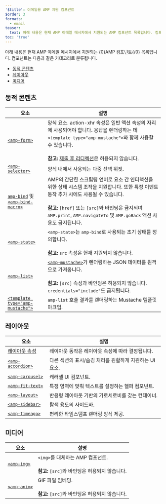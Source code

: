 ```yaml
---
'$title': 이메일용 AMP 지원 컴포넌트
$order: 3
formats:
  - email
teaser:
  text: 아래 내용은 현재 AMP 이메일 메시지에서 지원되는 AMP 컴포넌트 목록입니다. 컴포넌트는 다음과 같은 카테고리로 분류됩니다.
toc: 'true'
---
```


<!--
This file is imported from https://github.com/ampproject/amphtml/blob/master/spec/email/amp-email-components.md.
Please do not change this file.
If you have found a bug or an issue please
have a look and request a pull request there.
-->

<!---
Copyright 2018 The AMP HTML Authors. All Rights Reserved.

Licensed under the Apache License, Version 2.0 (the "License");
you may not use this file except in compliance with the License.
You may obtain a copy of the License at

      http://www.apache.org/licenses/LICENSE-2.0

Unless required by applicable law or agreed to in writing, software
distributed under the License is distributed on an "AS-IS" BASIS,
WITHOUT WARRANTIES OR CONDITIONS OF ANY KIND, either express or implied.
See the License for the specific language governing permissions and
limitations under the License.
-->

아래 내용은 현재 AMP 이메일 메시지에서 지원되는 {0}AMP 컴포넌트{/0} 목록입니다. 컴포넌트는 다음과 같은 카테고리로 분류됩니다.

- [동적 콘텐츠 ](#dynamic-content)
- [레이아웃](#layout)
- [미디어](#media)

## 동적 콘텐츠 <a name="dynamic-content"></a>

| 요소                                                                                                                                                                           | 설명                                                                                                                                                                                                                                                                                                  |
| ------------------------------------------------------------------------------------------------------------------------------------------------------------------------------ | ----------------------------------------------------------------------------------------------------------------------------------------------------------------------------------------------------------------------------------------------------------------------------------------------------- |
| [`<amp-form>`](https://amp.dev/documentation/components/amp-form)                                                                                                              | 양식 요소. action-xhr 속성은 일반 액션 속성의 자리에 사용되어야 합니다. 응답을 렌더링하는 데 `<template type="amp-mustache">`와 함께 사용할 수 있습니다. <br><br>**참고:** [제출 후 리디렉션](https://amp.dev/documentation/components/amp-form/#redirecting-after-a-submission)은 허용되지 않습니다. |
| [`<amp-selector>`](https://amp.dev/documentation/components/amp-selector)                                                                                                      | 양식 내에서 사용되는 다중 선택 위젯.                                                                                                                                                                                                                                                                  |
| [`amp-bind`](https://amp.dev/documentation/components/amp-bind) 및 [`<amp-bind-macro>`](https://amp.dev/documentation/components/amp-bind#defining-macros-with-amp-bind-macro) | AMP의 간단한 스크립팅 언어로 요소 간 인터랙션을 위한 상태 시스템 조작을 지원합니다. 또한 특정 이벤트 동작 추가 시에도 사용될 수 있습니다.<br><br>**참고:** `[href]` 또는 `[src]`와 바인딩은 금지되며 `AMP.print`, `AMP.navigateTo` 및 `AMP.goBack` 액션 사용도 금지됩니다.                            |
| [`<amp-state>`](https://amp.dev/documentation/components/amp-bind#%3Camp-state%3E-specification)                                                                               | `<amp-state>`는 `amp-bind`로 사용되는 초기 상태를 정의합니다.<br><br>**참고:** `src` 속성은 현재 지원되지 않습니다.                                                                                                                                                                                   |
| [`<amp-list>`](https://amp.dev/documentation/components/amp-list)                                                                                                              | [`<amp-mustache>`](https://amp.dev/documentation/components/amp-mustache)가 렌더링하는 JSON 데이터를 원격으로 가져옵니다.<br><br>**참고:** `[src]` 속성과 바인딩은 허용되지 않습니다. `credentials="include"`도 금지됩니다.                                                                           |
| [`<template type="amp-mustache">`](https://amp.dev/documentation/components/amp-mustache)                                                                                      | `amp-list` 호출 결과를 렌더링하는 Mustache 템플릿 마크업.                                                                                                                                                                                                                                             |

## 레이아웃 <a name="layout"></a>

| 요소                                                                                                         | 설명                                                    |
| ------------------------------------------------------------------------------------------------------------ | ------------------------------------------------------- |
| [레이아웃 속성](https://amp.dev/documentation/guides-and-tutorials/learn/amp-html-layout/#layout-attributes) | 레이아웃 동작은 레이아웃 속성에 따라 결정됩니다.        |
| [`<amp-accordion>`](https://amp.dev/documentation/components/amp-accordion)                                  | 다른 섹션의 표시/숨김 처리를 원활하게 지원하는 UI 요소. |
| [`<amp-carousel>`](https://amp.dev/documentation/components/amp-carousel)                                    | 캐러셀 UI 컴포넌트.                                     |
| [`<amp-fit-text>`](https://amp.dev/documentation/components/amp-fit-text)                                    | 특정 영역에 맞춰 텍스트를 설정하는 헬퍼 컴포넌트.       |
| [`<amp-layout>`](https://amp.dev/documentation/components/amp-layout)                                        | 반응형 레이아웃 기반의 가로세로비를 갖는 컨테이너.      |
| [`<amp-sidebar>`](https://amp.dev/documentation/components/amp-sidebar)                                      | 탐색 용도의 사이드바.                                   |
| [`<amp-timeago>`](https://amp.dev/documentation/components/amp-timeago)                                      | 편리한 타임스탬프 렌더링 방식 제공.                     |

## 미디어 <a name="media"></a>

| 요소                                                              | 설명                                                                                    |
| ----------------------------------------------------------------- | --------------------------------------------------------------------------------------- |
| [`<amp-img>`](https://amp.dev/documentation/components/amp-img)   | `<img>`를 대체하는 AMP 컴포넌트.<br><br>**참고:** `[src]`와 바인딩은 허용되지 않습니다. |
| [`<amp-anim>`](https://amp.dev/documentation/components/amp-anim) | GIF 파일 임베딩.<br><br>**참고:** `[src]`와 바인딩은 허용되지 않습니다.                 |
